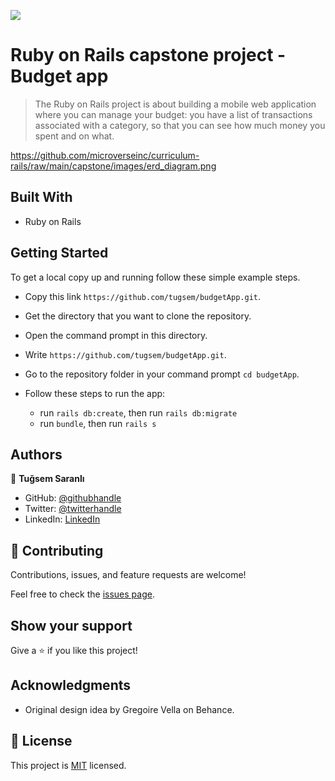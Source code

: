 ![](https://img.shields.io/badge/Microverse-blueviolet)

# Ruby on Rails capstone project - Budget app

> The Ruby on Rails project is about building a mobile web application where you can manage your budget: you have a list of transactions associated with a category, so that you can see how much money you spent and on what.

https://github.com/microverseinc/curriculum-rails/raw/main/capstone/images/erd_diagram.png

## Built With

- Ruby on Rails

## Getting Started
To get a local copy up and running follow these simple example steps.

- Copy this link `https://github.com/tugsem/budgetApp.git`.
- Get the directory that you want to clone the repository.
- Open the command prompt in this directory.
- Write `https://github.com/tugsem/budgetApp.git`.
- Go to the repository folder in your command prompt `cd budgetApp`.

- Follow these steps to run the app:
  - run `rails db:create`, then run `rails db:migrate`
  - run `bundle`, then run `rails s`


## Authors

👤 **Tuğsem Saranlı**

- GitHub: [@githubhandle](https://github.com/tugsem)
- Twitter: [@twitterhandle](https://twitter.com/tugsemSaranli)
- LinkedIn: [LinkedIn](https://linkedin.com/in/tugsem)

## 🤝 Contributing

Contributions, issues, and feature requests are welcome!

Feel free to check the [issues page](../../issues/).

## Show your support

Give a ⭐️ if you like this project!

## Acknowledgments

- Original design idea by Gregoire Vella on Behance.

## 📝 License

This project is [MIT](./MIT.md) licensed.
